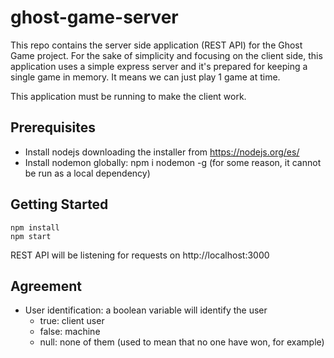 # ghost-game-server
This repo contains the server side application (REST API) for the Ghost Game project. 
For the sake of simplicity and focusing on the client side, this application uses a simple express server and it's prepared for keeping a single game in memory. It means we can just play 1 game at time.

This application must be running to make the client work.

## Prerequisites
- Install nodejs downloading the installer from https://nodejs.org/es/
- Install nodemon globally: npm i nodemon -g (for some reason, it cannot be run as a local dependency)

## Getting Started
```
npm install
npm start
```
REST API will be listening for requests on http://localhost:3000

## Agreement
- User identification: a boolean variable will identify the user
    - true: client user
    - false: machine
    - null: none of them (used to mean that no one have won, for example)


